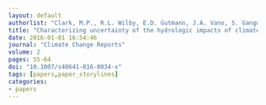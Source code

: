 ```yaml
---
layout: default
authorlist: "Clark, M.P., R.L. Wilby, E.D. Gutmann, J.A. Vano, S. Gangopadhyay, A.W. Wood, H.J. Fowler, C. Prudhomme, J.R. Arnold, and L.D. Brekke"
title: "Characterizing uncertainty of the hydrologic impacts of climate change"
date: 2016-01-01 16:54:46
journal: "Climate Change Reports"
volume: 2
pages: 55-64
doi: "10.1007/s40641-016-0034-x"
tags: [papers,paper_storylines]
categories:
- papers
---
```


